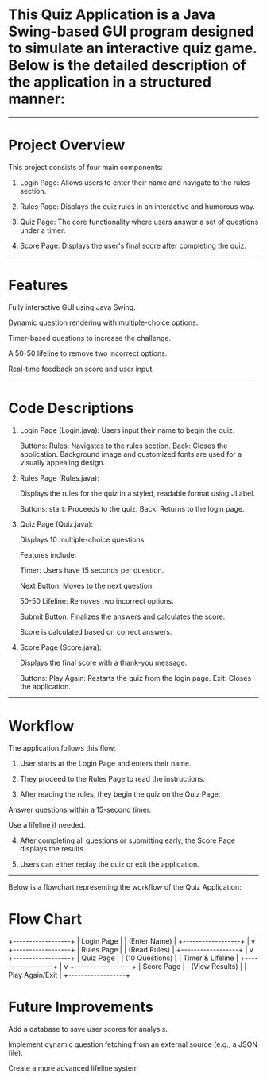  # This Quiz Application is a Java Swing-based GUI program designed to simulate an interactive quiz game. Below is the detailed description of the application in a structured manner:


---

 # Project Overview

This project consists of four main components:

1. Login Page: Allows users to enter their name and navigate to the rules section.


2. Rules Page: Displays the quiz rules in an interactive and humorous way.


3. Quiz Page: The core functionality where users answer a set of questions under a timer.


4. Score Page: Displays the user's final score after completing the quiz.




---

# Features

Fully interactive GUI using Java Swing.

Dynamic question rendering with multiple-choice options.

Timer-based questions to increase the challenge.

A 50-50 lifeline to remove two incorrect options.

Real-time feedback on score and user input.



---

 # Code Descriptions
 1. Login Page (Login.java):
    Users input their name to begin the quiz.
     
     Buttons:
      Rules: Navigates to the rules section.
      Back: Closes the application.
      Background image and customized fonts are used for a visually appealing design.



2. Rules Page (Rules.java):

    Displays the rules for the quiz in a styled, readable format using JLabel.
      
    Buttons:
      start: Proceeds to the quiz.
      Back: Returns to the login page.




3. Quiz Page (Quiz.java):

    Displays 10 multiple-choice questions.
      
    Features include:
      
    Timer: Users have 15 seconds per question.
      
    Next Button: Moves to the next question.
      
    50-50 Lifeline: Removes two incorrect options.
      
    Submit Button: Finalizes the answers and calculates the score.
      
      
    Score is calculated based on correct answers.



4. Score Page (Score.java):

    Displays the final score with a thank-you message.
      
    Buttons:
      Play Again: Restarts the quiz from the login page.
      Exit: Closes the application.






---

# Workflow

The application follows this flow:

1. User starts at the Login Page and enters their name.
  
  
2. They proceed to the Rules Page to read the instructions.
  
  
3. After reading the rules, they begin the quiz on the Quiz Page:
  
Answer questions within a 15-second timer.
  
Use a lifeline if needed.
  
  
  
4. After completing all questions or submitting early, the Score Page displays the results.
  
  
5. Users can either replay the quiz or exit the application.




---

Below is a flowchart representing the workflow of the Quiz Application:

# Flow Chart

+------------------+
|   Login Page     |
| (Enter Name)     |
+------------------+
         |
         v
+------------------+
|   Rules Page     |
| (Read Rules)     |
+------------------+
         |
         v
+------------------+
|   Quiz Page      |
| (10 Questions)   |
| Timer & Lifeline |
+------------------+
         |
         v
+------------------+
|   Score Page     |
| (View Results)   |
| Play Again/Exit  |
+------------------+



# Future Improvements

Add a database to save user scores for analysis.
  
Implement dynamic question fetching from an external source (e.g., a JSON file).
  
Create a more advanced lifeline system
